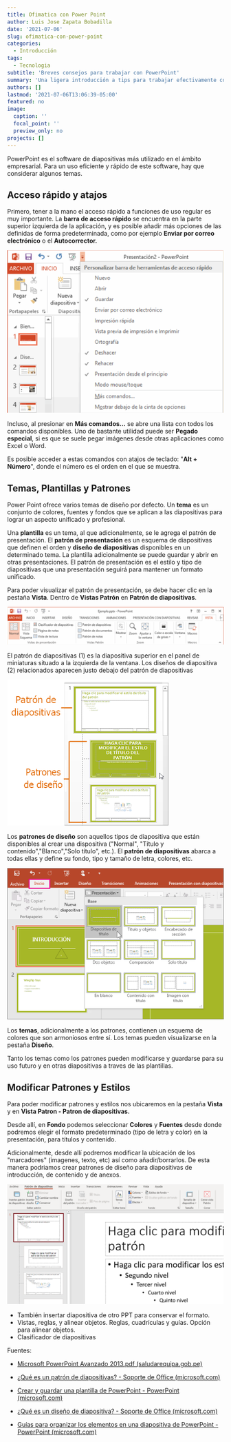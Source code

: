 ```yaml
---
title: Ofimatica con Power Point
author: Luis Jose Zapata Bobadilla
date: '2021-07-06'
slug: ofimatica-con-power-point
categories:
  - Introducción
tags:
  - Tecnologia
subtitle: 'Breves consejos para trabajar con PowerPoint'
summary: 'Una ligera introducción a tips para trabajar efectivamente con Power Point'
authors: []
lastmod: '2021-07-06T13:06:39-05:00'
featured: no
image:
  caption: ''
  focal_point: ''
  preview_only: no
projects: []
---
```


PowerPoint es el software de diapositivas más utilizado en el ámbito empresarial. Para un uso eficiente y rápido de este software, hay que considerar algunos temas.

## Acceso rápido y atajos

Primero, tener a la mano el acceso rápido a funciones de uso regular es muy importante. La **barra de acceso rápido** se encuentra en la parte superior izquierda de la aplicación, y es posible añadir más opciones de las definidas de forma predeterminada, como por ejemplo **Enviar por correo electrónico** o el **Autocorrector.**

![](imagen3.PNG)

Incluso, al presionar en **Más comandos...** se abre una lista con todos los comandos disponibles. Uno de bastante utilidad puede ser **Pegado especial**, si es que se suele pegar imágenes desde otras aplicaciones como Excel o Word.

Es posible acceder a estas comandos con atajos de teclado: "**Alt + Número**", donde el número es el orden en el que se muestra.

## Temas, Plantillas y Patrones

Power Point ofrece varios temas de diseño por defecto. Un **tema** es un conjunto de colores, fuentes y fondos que se aplican a las diapositivas para lograr un aspecto unificado y profesional.

Una **plantilla** es un tema, al que adicionalmente, se le agrega el patrón de presentación. El **patrón de presentación** es un esquema de diapositivas que definen el orden y **diseño de diapositivas** disponibles en un determinado tema. La plantilla adicionalmente se puede guardar y abrir en otras presentaciones. El patrón de presentación es el estilo y tipo de diapositivas que una presentación seguirá para mantener un formato unificado.

Para poder visualizar el patrón de presentación, se debe hacer clic en la pestaña **Vista**. Dentro de **Vistas Patrón** en **Patrón de diapositivas**.

![](imagen4.PNG)

El patrón de diapositivas (1) es la diapositiva superior en el panel de miniaturas situado a la izquierda de la ventana. Los diseños de diapositiva (2) relacionados aparecen justo debajo del patrón de diapositivas

![](imagen1.png)

Los **patrones de diseño** son aquellos tipos de diapositiva que están disponibles al crear una dispositiva ("Normal", "Título y contenido","Blanco","Solo título", etc.). El **patrón de diapositivas** abarca a todas ellas y define su fondo, tipo y tamaño de letra, colores, etc.

![](imagen5.png)

Los **temas**, adicionalmente a los patrones, contienen un esquema de colores que son armoniosos entre sí. Los temas pueden visualizarse en la pestaña **Diseño**.

Tanto los temas como los patrones pueden modificarse y guardarse para su uso futuro y en otras diapositivas a traves de las plantillas.

## Modificar Patrones y Estilos

Para poder modificar patrones y estilos nos ubicaremos en la pestaña **Vista** y en **Vista Patron - Patron de diapositivas.**

Desde allí, en **Fondo** podemos seleccionar **Colores** y **Fuentes** desde donde podremos elegir el formato predeterminado (tipo de letra y color) en la presentación, para títulos y contenido.

Adicionalmente, desde allí podremos modificar la ubicación de los "marcadores" (imagenes, texto, etc) así como añadir/borrarlos. De esta manera podriamos crear patrones de diseño para diapositivas de introducción, de contenido y de anexos.

![](imagen7.PNG)

-   También insertar diapositiva de otro PPT para conservar el formato.
-   Vistas, reglas, y alinear objetos. Reglas, cuadrículas y guías. Opción para alinear objetos.
-   Clasificador de diapositivas

Fuentes:

-   [Microsoft PowerPoint Avanzado 2013.pdf (saludarequipa.gob.pe)](https://www.saludarequipa.gob.pe/camana/curso1/modulos/Microsoft%20PowerPoint%20Avanzado%202013.pdf)

-   [¿Qué es un patrón de diapositivas? - Soporte de Office (microsoft.com)](https://support.microsoft.com/es-es/office/%C2%BFqu%C3%A9-es-un-patr%C3%B3n-de-diapositivas-b9abb2a0-7aef-4257-a14e-4329c904da54)

-   [Crear y guardar una plantilla de PowerPoint - PowerPoint (microsoft.com)](https://support.microsoft.com/es-es/office/crear-y-guardar-una-plantilla-de-powerpoint-ee4429ad-2a74-4100-82f7-50f8169c8aca)

-   [¿Qué es un diseño de diapositiva? - Soporte de Office (microsoft.com)](https://support.microsoft.com/es-es/office/%C2%BFqu%C3%A9-es-un-dise%C3%B1o-de-diapositiva-99da5716-92ee-4b6a-a0b5-beea45150f3a)

-   [Guías para organizar los elementos en una diapositiva de PowerPoint - PowerPoint (microsoft.com)](https://support.microsoft.com/es-es/office/gu%C3%ADas-para-organizar-los-elementos-en-una-diapositiva-de-powerpoint-33854dfa-e0d1-43ff-8971-667b19512de3)
